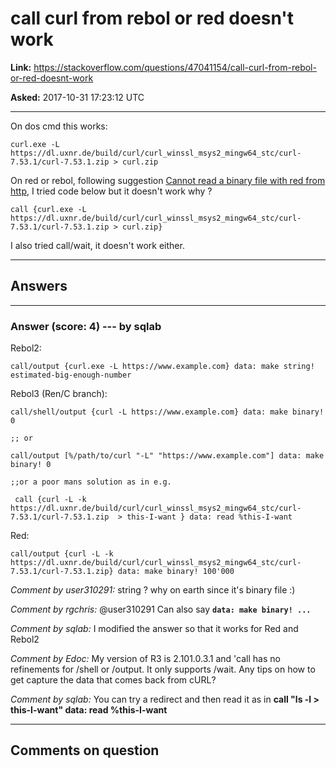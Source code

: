 # call curl from rebol or red doesn&#39;t work

**Link:**
<https://stackoverflow.com/questions/47041154/call-curl-from-rebol-or-red-doesnt-work>

**Asked:** 2017-10-31 17:23:12 UTC

------------------------------------------------------------------------

On dos cmd this works:

    curl.exe -L https://dl.uxnr.de/build/curl/curl_winssl_msys2_mingw64_stc/curl-7.53.1/curl-7.53.1.zip > curl.zip

On red or rebol, following suggestion [Cannot read a binary file with
red from
http](https://stackoverflow.com/questions/47008894/cannot-read-a-binary-file-with-red-from-http),
I tried code below but it doesn\'t work why ?

    call {curl.exe -L https://dl.uxnr.de/build/curl/curl_winssl_msys2_mingw64_stc/curl-7.53.1/curl-7.53.1.zip > curl.zip}

I also tried call/wait, it doesn\'t work either.

------------------------------------------------------------------------

## Answers

------------------------------------------------------------------------

### Answer (score: 4) --- by sqlab

Rebol2:

    call/output {curl.exe -L https://www.example.com} data: make string! estimated-big-enough-number

Rebol3 (Ren/C branch):

    call/shell/output {curl -L https://www.example.com} data: make binary! 0

    ;; or

    call/output [%/path/to/curl "-L" "https://www.example.com"] data: make binary! 0

    ;;or a poor mans solution as in e.g.

     call {curl -L -k https://dl.uxnr.de/build/curl/curl_winssl_msys2_mingw64_stc/curl-7.53.1/curl-7.53.1.zip  > this-I-want } data: read %this-I-want

Red:

    call/output {curl -L -k https://dl.uxnr.de/build/curl/curl_winssl_msys2_mingw64_stc/curl-7.53.1/curl-7.53.1.zip} data: make binary! 100'000

*Comment by user310291:* string ? why on earth since it\'s binary file
:)

*Comment by rgchris:* \@user310291 Can also say
**`data: make binary! ...`**

*Comment by sqlab:* I modified the answer so that it works for Red and
Rebol2

*Comment by Edoc:* My version of R3 is 2.101.0.3.1 and \'call has no
refinements for /shell or /output. It only supports /wait. Any tips on
how to get capture the data that comes back from cURL?

*Comment by sqlab:* You can try a redirect and then read it as in **call
\"ls -l \> this-I-want\" data: read %this-I-want**

------------------------------------------------------------------------

## Comments on question
